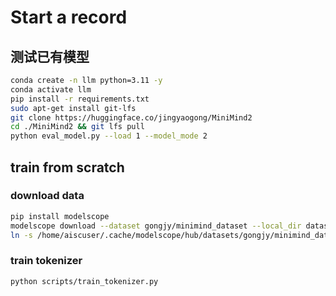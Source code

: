 # Start a record

## 测试已有模型

```bash
conda create -n llm python=3.11 -y
conda activate llm
pip install -r requirements.txt
sudo apt-get install git-lfs
git clone https://huggingface.co/jingyaogong/MiniMind2
cd ./MiniMind2 && git lfs pull
python eval_model.py --load 1 --model_mode 2
```

## train from scratch

### download data

```bash
pip install modelscope
modelscope download --dataset gongjy/minimind_dataset --local_dir dataset
ln -s /home/aiscuser/.cache/modelscope/hub/datasets/gongjy/minimind_dataset dataset
```

### train tokenizer

```bash 
python scripts/train_tokenizer.py
```
